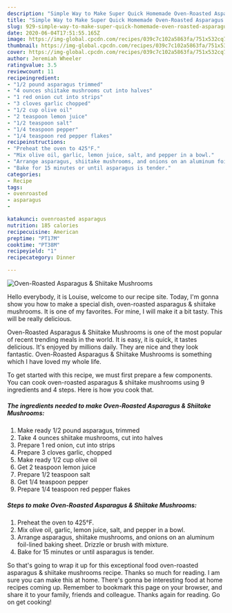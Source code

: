 ```yaml
---
description: "Simple Way to Make Super Quick Homemade Oven-Roasted Asparagus &amp;amp; Shiitake Mushrooms"
title: "Simple Way to Make Super Quick Homemade Oven-Roasted Asparagus &amp;amp; Shiitake Mushrooms"
slug: 929-simple-way-to-make-super-quick-homemade-oven-roasted-asparagus-and-amp-shiitake-mushrooms
date: 2020-06-04T17:51:55.165Z
image: https://img-global.cpcdn.com/recipes/039c7c102a5863fa/751x532cq70/oven-roasted-asparagus-shiitake-mushrooms-recipe-main-photo.jpg
thumbnail: https://img-global.cpcdn.com/recipes/039c7c102a5863fa/751x532cq70/oven-roasted-asparagus-shiitake-mushrooms-recipe-main-photo.jpg
cover: https://img-global.cpcdn.com/recipes/039c7c102a5863fa/751x532cq70/oven-roasted-asparagus-shiitake-mushrooms-recipe-main-photo.jpg
author: Jeremiah Wheeler
ratingvalue: 3.5
reviewcount: 11
recipeingredient:
- "1/2 pound asparagus trimmed"
- "4 ounces shiitake mushrooms cut into halves"
- "1 red onion cut into strips"
- "3 cloves garlic chopped"
- "1/2 cup olive oil"
- "2 teaspoon lemon juice"
- "1/2 teaspoon salt"
- "1/4 teaspoon pepper"
- "1/4 teaspoon red pepper flakes"
recipeinstructions:
- "Preheat the oven to 425°F."
- "Mix olive oil, garlic, lemon juice, salt, and pepper in a bowl."
- "Arrange asparagus, shiitake mushrooms, and onions on an aluminum foil-lined baking sheet. Drizzle or brush with mixture."
- "Bake for 15 minutes or until asparagus is tender."
categories:
- Recipe
tags:
- ovenroasted
- asparagus
- 

katakunci: ovenroasted asparagus  
nutrition: 185 calories
recipecuisine: American
preptime: "PT17M"
cooktime: "PT38M"
recipeyield: "1"
recipecategory: Dinner

---
```



![Oven-Roasted Asparagus &amp; Shiitake Mushrooms](https://img-global.cpcdn.com/recipes/039c7c102a5863fa/751x532cq70/oven-roasted-asparagus-shiitake-mushrooms-recipe-main-photo.jpg)

Hello everybody, it is Louise, welcome to our recipe site. Today, I'm gonna show you how to make a special dish, oven-roasted asparagus &amp; shiitake mushrooms. It is one of my favorites. For mine, I will make it a bit tasty. This will be really delicious.

Oven-Roasted Asparagus &amp; Shiitake Mushrooms is one of the most popular of recent trending meals in the world. It is easy, it is quick, it tastes delicious. It's enjoyed by millions daily. They are nice and they look fantastic. Oven-Roasted Asparagus &amp; Shiitake Mushrooms is something which I have loved my whole life.




To get started with this recipe, we must first prepare a few components. You can cook oven-roasted asparagus &amp; shiitake mushrooms using 9 ingredients and 4 steps. Here is how you cook that.

<!--inarticleads1-->

##### The ingredients needed to make Oven-Roasted Asparagus &amp; Shiitake Mushrooms:

1. Make ready 1/2 pound asparagus, trimmed
1. Take 4 ounces shiitake mushrooms, cut into halves
1. Prepare 1 red onion, cut into strips
1. Prepare 3 cloves garlic, chopped
1. Make ready 1/2 cup olive oil
1. Get 2 teaspoon lemon juice
1. Prepare 1/2 teaspoon salt
1. Get 1/4 teaspoon pepper
1. Prepare 1/4 teaspoon red pepper flakes




<!--inarticleads2-->

##### Steps to make Oven-Roasted Asparagus &amp; Shiitake Mushrooms:

1. Preheat the oven to 425°F.
1. Mix olive oil, garlic, lemon juice, salt, and pepper in a bowl.
1. Arrange asparagus, shiitake mushrooms, and onions on an aluminum foil-lined baking sheet. Drizzle or brush with mixture.
1. Bake for 15 minutes or until asparagus is tender.




So that's going to wrap it up for this exceptional food oven-roasted asparagus &amp; shiitake mushrooms recipe. Thanks so much for reading. I am sure you can make this at home. There's gonna be interesting food at home recipes coming up. Remember to bookmark this page on your browser, and share it to your family, friends and colleague. Thanks again for reading. Go on get cooking!
